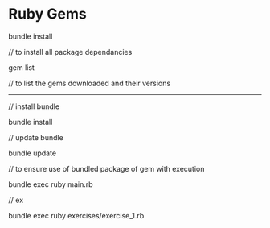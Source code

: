 Ruby Gems
=========

bundle install

// to install all package dependancies

gem list

// to list the gems downloaded and their versions


---

// install bundle

bundle install

// update bundle

bundle update

// to ensure use of bundled package of gem with execution

bundle exec ruby main.rb

// ex

bundle exec ruby exercises/exercise_1.rb